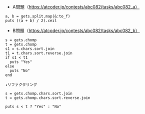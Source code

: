 - A問題（https://atcoder.jp/contests/abc082/tasks/abc082_a）
```
a, b = gets.split.map(&:to_f)
puts ((a + b) / 2).ceil
```

- B問題（https://atcoder.jp/contests/abc082/tasks/abc082_b）
```
s = gets.chomp
t = gets.chomp
s1 = s.chars.sort.join
t1 = t.chars.sort.reverse.join
if s1 < t1
  puts "Yes"
else
  puts "No"
end

↓リファクタリング

s = gets.chomp.chars.sort.join
t = gets.chomp.chars.sort.reverse.join
 
puts s < t ? "Yes" : "No"
```
